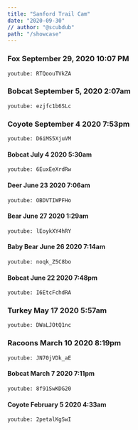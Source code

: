 ```yaml
---
title: "Sanford Trail Cam"
date: "2020-09-30"
// author: "@scubdub"
path: "/showcase"
---
```


### Fox   September 29, 2020  10:07 PM

`youtube: RTQoouTVkZA`


### Bobcat   September 5, 2020   2:07am

`youtube: ezjfc1b6SLc`

### Coyote  September 4 2020   7:53pm

`youtube: D6iMS5XjuVM`

#### Bobcat July 4 2020 5:30am


`youtube: 6EuxEeXrdRw`

#### Deer June 23 2020 7:06am

`youtube: OBDVTIWPFHo`

#### Bear June 27 2020 1:29am


`youtube: lEoykXY4hRY`

#### Baby Bear June 26 2020  7:14am


`youtube: noqk_Z5C8bo`

#### Bobcat June 22 2020  7:48pm


`youtube: I6EtcFchdRA`


### Turkey May 17 2020   5:57am

`youtube: DWaLJOtQ1nc`


### Racoons March 10 2020   8:19pm

`youtube: JN70jVDk_aE`


#### Bobcat March 7 2020 7:11pm


`youtube: 8f91SwKDG20`


#### Coyote February 5 2020 4:33am


`youtube: 2petalKgSwI`

